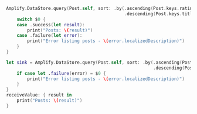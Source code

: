 <amplify-block-switcher>

<amplify-block name="Listener (iOS 11+)">

```swift
Amplify.DataStore.query(Post.self, sort: .by(.ascending(Post.keys.rating),
                                             .descending(Post.keys.title))) {
    switch $0 {
    case .success(let result):
        print("Posts: \(result)")
    case .failure(let error):
        print("Error listing posts - \(error.localizedDescription)")
    }
}
```

</amplify-block>

<amplify-block name="Combine (iOS 13+)">

```swift
let sink = Amplify.DataStore.query(Post.self, sort: .by(.ascending(Post.keys.rating),
                                                        .descending(Post.keys.title))).sink {
    if case let .failure(error) = $0 {
        print("Error listing posts - \(error.localizedDescription)")
    }
}
receiveValue: { result in
    print("Posts: \(result)")
}
```

</amplify-block>

</amplify-block-switcher>
